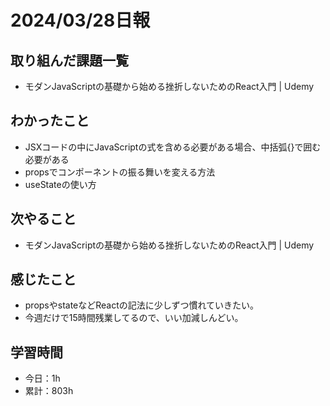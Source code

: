 # 2024/03/28日報
## 取り組んだ課題一覧
- モダンJavaScriptの基礎から始める挫折しないためのReact入門 | Udemy

## わかったこと
- JSXコードの中にJavaScriptの式を含める必要がある場合、中括弧{}で囲む必要がある
- propsでコンポーネントの振る舞いを変える方法
- useStateの使い方

## 次やること
- モダンJavaScriptの基礎から始める挫折しないためのReact入門 | Udemy

## 感じたこと
- propsやstateなどReactの記法に少しずつ慣れていきたい。
- 今週だけで15時間残業してるので、いい加減しんどい。

## 学習時間
- 今日：1h
- 累計：803h
